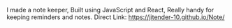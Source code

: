 I made a note keeper, Built using JavaScript and React, Really handy for keeping reminders and notes.
Direct Link: https://jitender-10.github.io/Note/
